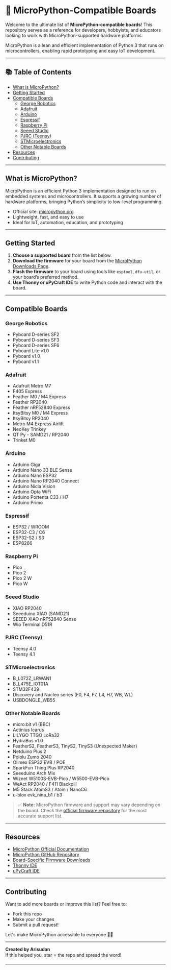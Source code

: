 # 🔌 MicroPython-Compatible Boards

Welcome to the ultimate list of **MicroPython-compatible boards**! This repository serves as a reference for developers, hobbyists, and educators looking to work with MicroPython-supported hardware platforms.

MicroPython is a lean and efficient implementation of Python 3 that runs on microcontrollers, enabling rapid prototyping and easy IoT development.

---

## 📚 Table of Contents

- [What is MicroPython?](#what-is-micropython)
- [Getting Started](#getting-started)
- [Compatible Boards](#compatible-boards)
  - [George Robotics](#george-robotics)
  - [Adafruit](#adafruit)
  - [Arduino](#arduino)
  - [Espressif](#espressif)
  - [Raspberry Pi](#raspberry-pi)
  - [Seeed Studio](#seeed-studio)
  - [PJRC (Teensy)](#pjrc-teensy)
  - [STMicroelectronics](#stmicroelectronics)
  - [Other Notable Boards](#other-notable-boards)
- [Resources](#resources)
- [Contributing](#contributing)

---

## What is MicroPython?

MicroPython is an efficient Python 3 implementation designed to run on embedded systems and microcontrollers. It supports a growing number of hardware platforms, bringing Python’s simplicity to low-level programming.

- Official site: [micropython.org](https://micropython.org)
- Lightweight, fast, and easy to use
- Ideal for IoT, automation, education, and prototyping

---

## Getting Started

1. **Choose a supported board** from the list below.
2. **Download the firmware** for your board from the [MicroPython Downloads Page](https://micropython.org/download/).
3. **Flash the firmware** to your board using tools like `esptool`, `dfu-util`, or your board’s preferred method.
4. **Use Thonny or uPyCraft IDE** to write Python code and interact with the board.

---

## Compatible Boards

### George Robotics

- Pyboard D-series SF2  
- Pyboard D-series SF3  
- Pyboard D-series SF6  
- Pyboard Lite v1.0  
- Pyboard v1.0  
- Pyboard v1.1  

### Adafruit

- Adafruit Metro M7  
- F405 Express  
- Feather M0 / M4 Express  
- Feather RP2040  
- Feather nRF52840 Express  
- ItsyBitsy M0 / M4 Express  
- ItsyBitsy RP2040  
- Metro M4 Express Airlift  
- NeoKey Trinkey  
- QT Py - SAMD21 / RP2040  
- Trinket M0  

### Arduino

- Arduino Giga  
- Arduino Nano 33 BLE Sense  
- Arduino Nano ESP32  
- Arduino Nano RP2040 Connect  
- Arduino Nicla Vision  
- Arduino Opta WiFi  
- Arduino Portenta C33 / H7  
- Arduino Primo  

### Espressif

- ESP32 / WROOM  
- ESP32-C3 / C6  
- ESP32-S2 / S3  
- ESP8266  

### Raspberry Pi

- Pico  
- Pico 2  
- Pico 2 W  
- Pico W  

### Seeed Studio

- XIAO RP2040  
- Seeeduino XIAO (SAMD21)  
- SEEED XIAO nRF52840 Sense  
- Wio Terminal D51R  

### PJRC (Teensy)

- Teensy 4.0  
- Teensy 4.1  

### STMicroelectronics

- B_L072Z_LRWAN1  
- B_L475E_IOT01A  
- STM32F439  
- Discovery and Nucleo series (F0, F4, F7, L4, H7, WB, WL)  
- USBDONGLE_WB55  

### Other Notable Boards

- micro:bit v1 (BBC)  
- Actinius Icarus  
- LILYGO TTGO LoRa32  
- HydraBus v1.0  
- FeatherS2, FeatherS3, TinyS2, TinyS3 (Unexpected Maker)  
- Netduino Plus 2  
- Pololu Zumo 2040  
- Olimex ESP32 EVB / POE  
- SparkFun Thing Plus RP2040  
- Seeeduino Arch Mix  
- Wiznet W5100S-EVB-Pico / W5500-EVB-Pico  
- WeAct RP2040 / F411 Blackpill  
- M5 Stack AtomS3 / Atom / NanoC6  
- u-blox evk_nina_b1 / b3  

> ✅ **Note:** MicroPython firmware and support may vary depending on the board. Check the [official firmware repository](https://micropython.org/download) for the most accurate support list.

---

## Resources

- [MicroPython Official Documentation](https://docs.micropython.org/)
- [MicroPython GitHub Repository](https://github.com/micropython/micropython)
- [Board-Specific Firmware Downloads](https://micropython.org/download/)
- [Thonny IDE](https://thonny.org)
- [uPyCraft IDE](https://randomnerdtutorials.com/install-upycraft-ide-windows/)

---

## Contributing

Want to add more boards or improve this list? Feel free to:

- Fork this repo
- Make your changes
- Submit a pull request!

Let's make MicroPython accessible to everyone 🐍✨

---

**Created by Arisudan**  
If this helped you, star ⭐ the repo and spread the word!

---
